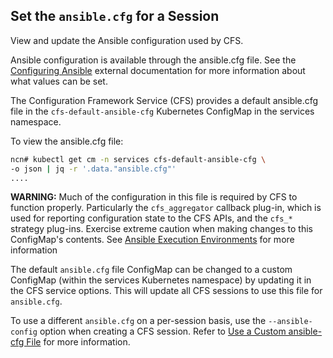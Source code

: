 ## Set the `ansible.cfg` for a Session

View and update the Ansible configuration used by CFS.

Ansible configuration is available through the ansible.cfg file. See the [Configuring Ansible](https://docs.ansible.com/ansible/latest/installation_guide/intro_configuration.html) external documentation for more information about what values can be set.

The Configuration Framework Service \(CFS\) provides a default ansible.cfg file in the `cfs-default-ansible-cfg` Kubernetes ConfigMap in the services namespace.

To view the ansible.cfg file:

```bash
ncn# kubectl get cm -n services cfs-default-ansible-cfg \
-o json | jq -r '.data."ansible.cfg"'
....
```

**WARNING:** Much of the configuration in this file is required by CFS to function properly. Particularly the `cfs_aggregator` callback plug-in, which is used for reporting configuration state to the CFS APIs, and the `cfs_*` strategy plug-ins. Exercise extreme caution when making changes to this ConfigMap's contents. See [Ansible Execution Environments](Ansible_Execution_Environments.md) for more information

The default `ansible.cfg` file ConfigMap can be changed to a custom ConfigMap \(within the services Kubernetes namespace\) by updating it in the CFS service options. This will update all CFS sessions to use this file for `ansible.cfg`.

To use a different `ansible.cfg` on a per-session basis, use the `--ansible-config` option when creating a CFS session. Refer to [Use a Custom ansible-cfg File](Use_a_Custom_ansible-cfg_File.md) for more information.


